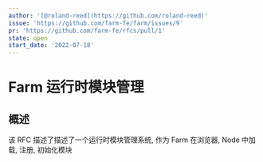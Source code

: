 ```yaml
---
author: '[@roland-reed](https://github.com/roland-reed)'
issue: 'https://github.com/farm-fe/farm/issues/9'
pr: 'https://github.com/farm-fe/rfcs/pull/1'
state: open
start_date: '2022-07-18'
---
```



# Farm 运行时模块管理

## 概述

该 RFC 描述了描述了一个运行时模块管理系统, 作为 Farm 在浏览器, Node 中加载, 注册, 初始化模块
